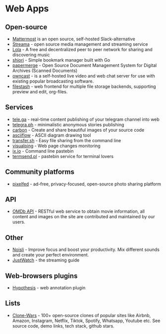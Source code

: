 # Web Apps

## Open-source

* [Mattermost](https://www.mattermost.org/) is an open source, self-hosted Slack-alternative
* [Streama](http://dularion.github.io/streama/) - open source media management and streaming service
* [Lola](https://lolashare.com/) - A free and decentralized peer to peer network for sharing and discovering music
* [shiori](https://github.com/RadhiFadlillah/shiori) - Simple bookmark manager built with Go
* [papermerge](https://github.com/ciur/papermerge) - Open Source Document Management System for Digital Archives (Scanned Documents)
* [owncast](https://owncast.online/) - is a self-hosted live video and web chat server for use with existing popular broadcasting software.
* [filestash](https://www.filestash.app/) - web frontend for multiple file storage backends, supporting preview and edit, org-files.

## Services

* [tele.ga](http://tele.ga) - real-time content publishing of your telegram channel into web
* [telegra.ph](http://telegra.ph) - minimalistic anonymous stories publishing
* [carbon](https://carbon.now.sh) - Create and share beautiful images of your source code
* [asciiflow](http://asciiflow.com/) - ASCII diagram drawing tool
* [transfer.sh](https://transfer.sh/) - Easy file sharing from the command line
* [visualping](https://visualping.io/) - Web page changes monitoring
* [ix.io](ix.io) - Command line pastebin
* [termsend.pl](https://termsend.pl/) - pastebin service for terminal lovers

## Community platforms

- [pixelfed](https://pixelfed.org/) - ad-free, privacy-focused, open-source photo sharing platform

## API

 * [OMDb API](http://www.omdbapi.com/) - RESTful web service to obtain movie information, all content and images on the site are contributed and maintained by our users.


## Other

* [Noisli](https://www.noisli.com/) - Improve focus and boost your productivity. Mix different sounds and create your perfect environment.
* [JustWatch](https://www.justwatch.com/) - the streaming guide


## Web-browsers plugins

* [Hypothesis](https://hypothes.is) - web annotation plugin

## Lists

- [Clone-Wars](https://github.com/GorvGoyl/Clone-Wars) - 100+ open-source clones of popular sites like Airbnb, Amazon, Instagram, Netflix, Tiktok, Spotify, Whatsapp, Youtube etc. See source code, demo links, tech stack, github stars.
